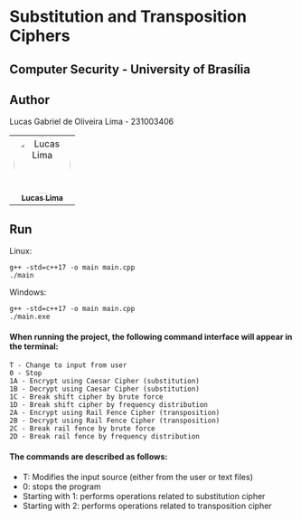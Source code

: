 # Substitution and Transposition Ciphers
## Computer Security - University of Brasília

## Author
<p>Lucas Gabriel de Oliveira Lima - 231003406<p>
<table>
    <tr>
        <td align="center"><a href="https://github.com/lucasdbr05" target="_blank"><img style="border-radius: 50%;" src="https://github.com/lucasdbr05.png" width="100px;" alt="Lucas Lima"/><br /><sub><b>Lucas Lima</b></sub></a><br /></td>
</table>

## Run

Linux:
```shell
g++ -std=c++17 -o main main.cpp
./main
```

Windows:
```shell
g++ -std=c++17 -o main main.cpp
./main.exe
```

<h4>
When running the project, the following command interface will appear in the terminal:
</h4>

```shell
T - Change to input from user 
0 - Stop
1A - Encrypt using Caesar Cipher (substitution)
1B - Decrypt using Caesar Cipher (substitution)
1C - Break shift cipher by brute force
1D - Break shift cipher by frequency distribution
2A - Encrypt using Rail Fence Cipher (transposition)
2B - Decrypt using Rail Fence Cipher (transposition)
2C - Break rail fence by brute force
2D - Break rail fence by frequency distribution
```
<h4>The commands are described as follows:</h4>
<ul>
        <li>T: Modifies the input source (either from the user or text files)</li>
        <li>0: stops the program</li>
        <li>Starting with 1: performs operations related to substitution cipher</li>
        <li>Starting with 2: performs operations related to transposition cipher</li>
</ul>
